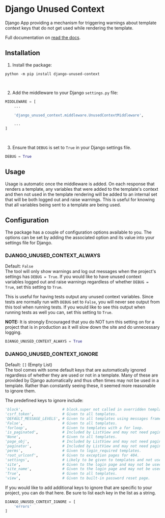 Django Unused Context
=====================

Django App providing a mechanism for triggering warnings about template context
keys that do not get used while rendering the template.

Full documentation on [read the docs](https://django-unused-context.readthedocs.io/en/latest/index.html).


## Installation
1. Install the package:
```shell
python -m pip install django-unused-context
```

<br>

2. Add the middleware to your Django `settings.py` file:
```python
MIDDLEWARE = [
    ...

    'django_unused_context.middleware.UnusedContextMiddleware',

    ...
]
```

<br>

3. Ensure that `DEBUG` is set to `True` in your Django settings file.
```python
DEBUG = True
```

## Usage
Usage is automatic once the middleware is added. On each response that renders
a template, any variables that were added to the template's context and then
not used in the template rendering will be added to an internal set that will
be both logged out and raise warnings. This is useful for knowing that all
variables being sent to a template are being used.

## Configuration
The package has a couple of configuration options available to you.
The options can be set by adding the associated option and its value into
your settings file for Django.

### DJANGO_UNUSED_CONTEXT_ALWAYS
Default: ```False```<br>
The tool will only show warnings and log out messages when the project's
settings has `DEBUG = True`. If you would like to have unused context variables
logged out and raise warnings regardless of whether `DEBUG = True`, set this
setting to `True`.

This is useful for having tests output any unused context variables.
Since tests are normally run with `DEBUG` set to `False`, you will never see
output from this tool when running tests. If you would like to see this output
when running tests as well you can, set this setting to `True`.

**NOTE:** It is strongly Encouraged that you do NOT turn this setting on for a
project that is in production as it will slow down the site and do unnecessary
logging.

```python
DJANGO_UNUSED_CONTEXT_ALWAYS = True
```

### DJANGO_UNUSED_CONTEXT_IGNORE
Default: ```[]``` (Empty List)<br>
The tool comes with some default keys that are automatically ignored regardless
of whether they are used or not in a template. Many of these are provided by
Django automatically and thus often times may not be used in a template.
Rather than constantly seeing these, it seemed more reasonable to ignore them.

The predefined keys to ignore include:

```python
'block',                  # block.super not called in overridden template.
'csrf_token',             # Given to all templates.
'DEFAULT_MESSAGE_LEVELS', # Given to all templates using messages framework.
'False',                  # Given to all templates.
'forloop',                # Given to templates with a for loop.
'is_paginated',           # Included by ListView and may not need pagination.
'None',                   # Given to all templates.
'page_obj',               # Included by ListView and may not need pagination.
'paginator',              # Included by ListView and may not need pagination.
'perms',                  # Given to login_required templates.
'root_urlconf',           # Given to exception pages for 404.
'settings',               # Likely to be given to templates and not used.
'site',                   # Given to the login page and may not be used.
'site_name',              # Given to the login page and may not be used.
'True',                   # Given to all templates.
'view',                   # Given to built-in password reset page.
```

If you would like to add additional keys to ignore that are specific to your
project, you can do that here.
Be sure to list each key in the list as a string.
```python
DJANGO_UNUSED_CONTEXT_IGNORE = [
    'errors'
]
```
